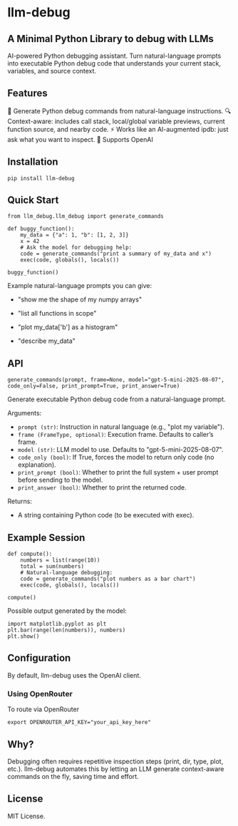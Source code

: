 # llm-debug
## A Minimal Python Library to debug with LLMs


AI-powered Python debugging assistant.
Turn natural-language prompts into executable Python debug code that understands your current stack, variables, and source context.

## Features

🐍 Generate Python debug commands from natural-language instructions.
🔍 Context-aware: includes call stack, local/global variable previews, current function source, and nearby code.
⚡ Works like an AI-augmented ipdb: just ask what you want to inspect.
🤖 Supports OpenAI

## Installation

`pip install llm-debug`

## Quick Start

```
from llm_debug.llm_debug import generate_commands

def buggy_function():
    my_data = {"a": 1, "b": [1, 2, 3]}
    x = 42
    # Ask the model for debugging help:
    code = generate_commands("print a summary of my_data and x")
    exec(code, globals(), locals())

buggy_function()
```

Example natural-language prompts you can give:
- "show me the shape of my numpy arrays"

- "list all functions in scope"

- "plot my_data['b'] as a histogram"

- "describe my_data"

## API

`generate_commands(prompt, frame=None, model="gpt-5-mini-2025-08-07", code_only=False, print_prompt=True, print_answer=True)`

Generate executable Python debug code from a natural-language prompt.

Arguments:

- `prompt (str)`: Instruction in natural language (e.g., "plot my variable").
- `frame (FrameType, optional)`: Execution frame. Defaults to caller’s frame.
- `model (str)`: LLM model to use. Defaults to "gpt-5-mini-2025-08-07".
- `code_only (bool)`: If True, forces the model to return only code (no explanation).
- `print_prompt (bool)`: Whether to print the full system + user prompt before sending to the model.
- `print_answer (bool)`: Whether to print the returned code.

Returns:

- A string containing Python code (to be executed with exec).

## Example Session

```
def compute():
    numbers = list(range(10))
    total = sum(numbers)
    # Natural-language debugging:
    code = generate_commands("plot numbers as a bar chart")
    exec(code, globals(), locals())

compute()
```

Possible output generated by the model:

```
import matplotlib.pyplot as plt
plt.bar(range(len(numbers)), numbers)
plt.show()
```

## Configuration

By default, llm-debug uses the OpenAI client.

### Using OpenRouter

To route via OpenRouter

`export OPENROUTER_API_KEY="your_api_key_here"`

## Why?

Debugging often requires repetitive inspection steps (print, dir, type, plot, etc.).
llm-debug automates this by letting an LLM generate context-aware commands on the fly, saving time and effort.

## License

MIT License.